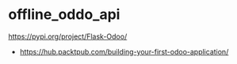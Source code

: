 # offline_oddo_api

https://pypi.org/project/Flask-Odoo/



* https://hub.packtpub.com/building-your-first-odoo-application/
